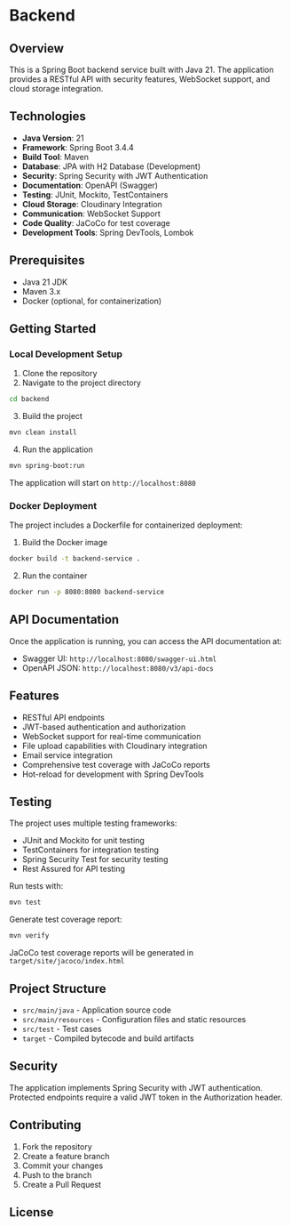 # Backend

## Overview
This is a Spring Boot backend service built with Java 21. The application provides a RESTful API with security features, WebSocket support, and cloud storage integration.

## Technologies
- **Java Version**: 21
- **Framework**: Spring Boot 3.4.4
- **Build Tool**: Maven
- **Database**: JPA with H2 Database (Development)
- **Security**: Spring Security with JWT Authentication
- **Documentation**: OpenAPI (Swagger)
- **Testing**: JUnit, Mockito, TestContainers
- **Cloud Storage**: Cloudinary Integration
- **Communication**: WebSocket Support
- **Code Quality**: JaCoCo for test coverage
- **Development Tools**: Spring DevTools, Lombok

## Prerequisites
- Java 21 JDK
- Maven 3.x
- Docker (optional, for containerization)

## Getting Started

### Local Development Setup
1. Clone the repository
2. Navigate to the project directory
```bash
cd backend
```
3. Build the project
```bash
mvn clean install
```
4. Run the application
```bash
mvn spring-boot:run
```

The application will start on `http://localhost:8080`

### Docker Deployment
The project includes a Dockerfile for containerized deployment:

1. Build the Docker image
```bash
docker build -t backend-service .
```

2. Run the container
```bash
docker run -p 8080:8080 backend-service
```

## API Documentation
Once the application is running, you can access the API documentation at:
- Swagger UI: `http://localhost:8080/swagger-ui.html`
- OpenAPI JSON: `http://localhost:8080/v3/api-docs`

## Features
- RESTful API endpoints
- JWT-based authentication and authorization
- WebSocket support for real-time communication
- File upload capabilities with Cloudinary integration
- Email service integration
- Comprehensive test coverage with JaCoCo reports
- Hot-reload for development with Spring DevTools

## Testing
The project uses multiple testing frameworks:
- JUnit and Mockito for unit testing
- TestContainers for integration testing
- Spring Security Test for security testing
- Rest Assured for API testing

Run tests with:
```bash
mvn test
```

Generate test coverage report:
```bash
mvn verify
```
JaCoCo test coverage reports will be generated in `target/site/jacoco/index.html`

## Project Structure
- `src/main/java` - Application source code
- `src/main/resources` - Configuration files and static resources
- `src/test` - Test cases
- `target` - Compiled bytecode and build artifacts

## Security
The application implements Spring Security with JWT authentication. Protected endpoints require a valid JWT token in the Authorization header.

## Contributing
1. Fork the repository
2. Create a feature branch
3. Commit your changes
4. Push to the branch
5. Create a Pull Request

## License
